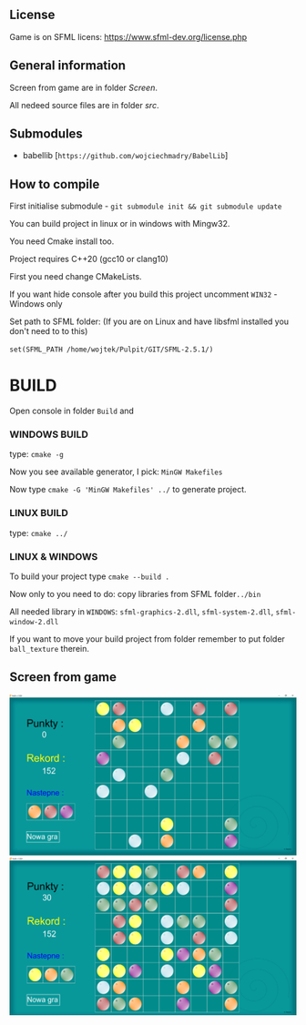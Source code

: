 License
---
Game is on SFML licens:
https://www.sfml-dev.org/license.php

General information
---

Screen from game are in folder _Screen_.

All nedeed source files are in folder _src_.

Submodules
---

- babellib [`https://github.com/wojciechmadry/BabelLib`]

How to compile
---

First initialise submodule - `git submodule init && git submodule update`

You can build project in linux or in windows with Mingw32.

You need Cmake install too.

Project requires C++20 (gcc10 or clang10)

First you need change CMakeLists.

If you want hide console after you build this project uncomment `WIN32` - Windows only

Set path to SFML folder: (If you are on Linux and have libsfml installed you don't need to to this)

`set(SFML_PATH /home/wojtek/Pulpit/GIT/SFML-2.5.1/)`

# BUILD

Open console in folder `Build` and

### WINDOWS BUILD
 type:
`cmake -g`

Now you see available generator, I pick: `MinGW Makefiles`

Now type `cmake -G 'MinGW Makefiles' ../` to generate project.
### LINUX BUILD
type: `cmake ../`

### LINUX & WINDOWS

To build your project type `cmake --build .`

Now only to you need to do: copy libraries from SFML folder`../bin`

All needed library in `WINDOWS`: `sfml-graphics-2.dll`, `sfml-system-2.dll`, `sfml-window-2.dll`


If you want to move your build project from folder remember to put folder `ball_texture` therein.



Screen from game
---
![alt text](https://github.com/wojciechmadry/Kulki/blob/master/Screen/game1.PNG)
![alt text](https://github.com/wojciechmadry/Kulki/blob/master/Screen/game2.PNG)
